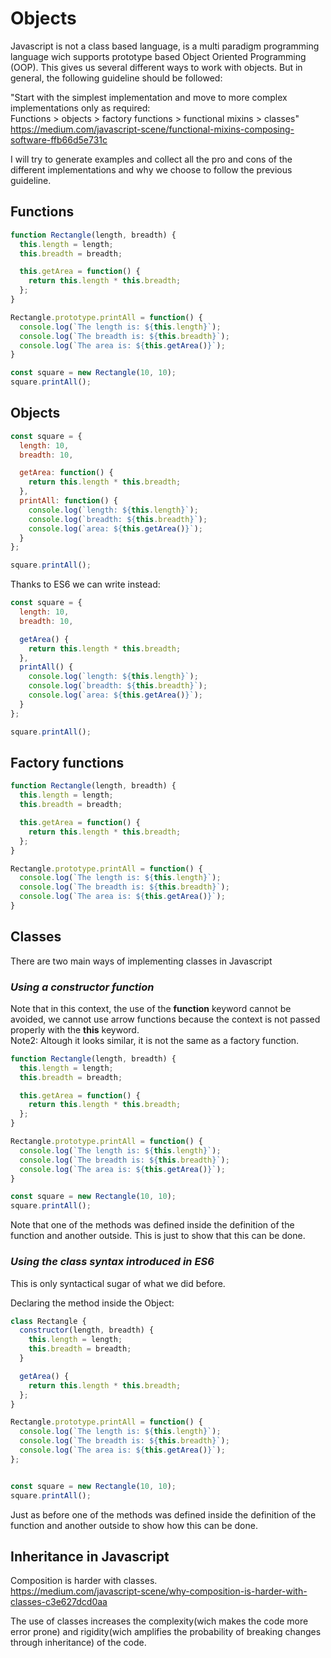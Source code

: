 
# Objects

Javascript is not a class based language, is a multi paradigm programming language wich supports prototype based Object Oriented Programming (OOP).
This gives us several different ways to work with objects.
But in general, the following guideline should be followed:

"Start with the simplest implementation and move to more complex implementations only as required:  
Functions > objects > factory functions > functional mixins > classes"
<https://medium.com/javascript-scene/functional-mixins-composing-software-ffb66d5e731c>

I will try to generate examples and collect all the pro and cons of the different implementations and why we choose to follow the previous guideline.

## Functions

``` js
function Rectangle(length, breadth) {
  this.length = length;
  this.breadth = breadth;

  this.getArea = function() {
    return this.length * this.breadth;
  };
}

Rectangle.prototype.printAll = function() {
  console.log(`The length is: ${this.length}`);
  console.log(`The breadth is: ${this.breadth}`);
  console.log(`The area is: ${this.getArea()}`);
}

const square = new Rectangle(10, 10);
square.printAll();
```

## Objects

``` js
const square = {
  length: 10,
  breadth: 10,

  getArea: function() {
    return this.length * this.breadth;
  },
  printAll: function() {
    console.log(`length: ${this.length}`);
    console.log(`breadth: ${this.breadth}`);
    console.log(`area: ${this.getArea()}`);
  }
};

square.printAll();
```

Thanks to ES6 we can write instead:

``` js
const square = {
  length: 10,
  breadth: 10,

  getArea() {
    return this.length * this.breadth;
  },
  printAll() {
    console.log(`length: ${this.length}`);
    console.log(`breadth: ${this.breadth}`);
    console.log(`area: ${this.getArea()}`);
  }
};

square.printAll();
```

## Factory functions

``` js
function Rectangle(length, breadth) {
  this.length = length;
  this.breadth = breadth;

  this.getArea = function() {
    return this.length * this.breadth;
  };
}

Rectangle.prototype.printAll = function() {
  console.log(`The length is: ${this.length}`);
  console.log(`The breadth is: ${this.breadth}`);
  console.log(`The area is: ${this.getArea()}`);
}
```

## Classes

There are two main ways of implementing classes in Javascript

### _Using a constructor function_

Note that in this context, the use of the __function__ keyword cannot be avoided, we cannot use arrow functions because the context is not passed properly with the __this__ keyword.  
Note2: Altough it looks similar, it is not the same as a factory function.

``` js
function Rectangle(length, breadth) {
  this.length = length;
  this.breadth = breadth;

  this.getArea = function() {
    return this.length * this.breadth;
  };
}

Rectangle.prototype.printAll = function() {
  console.log(`The length is: ${this.length}`);
  console.log(`The breadth is: ${this.breadth}`);
  console.log(`The area is: ${this.getArea()}`);
}

const square = new Rectangle(10, 10);
square.printAll();
```

Note that one of the methods was defined inside the definition of the function and another outside. This is just to show that this can be done.

### _Using the __class__ syntax introduced in ES6_

This is only syntactical sugar of what we did before.

Declaring the method inside the Object:

``` js
class Rectangle {
  constructor(length, breadth) {
    this.length = length;
    this.breadth = breadth;
  }

  getArea() {
    return this.length * this.breadth;
  };
}

Rectangle.prototype.printAll = function() {
  console.log(`The length is: ${this.length}`);
  console.log(`The breadth is: ${this.breadth}`);
  console.log(`The area is: ${this.getArea()}`);
};


const square = new Rectangle(10, 10);
square.printAll();
```

Just as before one of the methods was defined inside the definition of the function and another outside to show how this can be done.

## Inheritance in Javascript

Composition is harder with classes.  
<https://medium.com/javascript-scene/why-composition-is-harder-with-classes-c3e627dcd0aa>

The use of classes increases the complexity(wich makes the code more error prone) and rigidity(wich amplifies the probability of breaking changes through inheritance) of the code.
